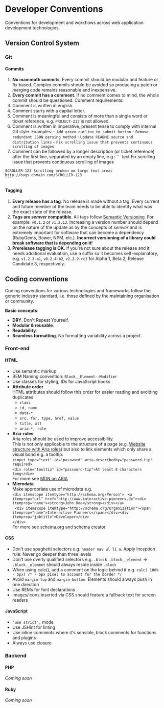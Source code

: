 # Developer Conventions
Conventions for development and workflows across web application development technologies.

## Version Control System
### Git
#### Commits
1. __No mammoth commits__. Every commit should be modular and feature or fix based. Complex
commits should be avoided so producing a patch or merging code remains reasonable and inexpensive.
2. __Every commit has a comment__. If no comment comes to mind, the whole commit should be questioned. Comment requirements:
  1. Comment is written in english.
  2. Comment starts with a capital letter.
  3. Comment is meaningful and consists of more than a single word or ticket reference, e.g. `PROJECT-213` is not allowed.
  4. Comment is written in imperative, present tense to comply with internal Git style. Examples:
    - `Add green outline to submit button`
    - `Remove redundant JSON parsing method`
    - `Update README source and distribution links`
    - `Fix scrolling issue that prevents continuous scrolling of images`
  5. Comment can be followed by a longer description (or ticket reference) after the first line, separated by an empty line, e.g.:
    ``` text
    Fix scrolling issue that prevents continuous scrolling of images

    SCROLLER-123 Scrolling broken on large text areas
    http://bugs.domain.com/SCROLLER-123
    ```

#### Tagging
1. __Every release has a tag__. No release is made without a tag. Every current and future member of the team needs to be able to identify what was the exact state of the release.
2. __Tags are _semver_ compatible__. All tags follow [Semantic Versioning](http://semver.org). For example: `v0.1.2` or `v1.2.13`. Increasing a version number should depend on the nature of the update as by the concepts of _semver_ and is extremely important for software that can become a dependency (RubyGems, Bower, NPM, etc.). __Incorrect versioning of a library could break software that is depending on it!__
3. __Prerelease tagging is OK__. If you're not sure about the release and it needs additional evaluation, use a suffix so it becomes self-explanatory, e.g. `v1.2.3-a1`, `v0.2.4-b2`, `v2.2.9-rc3` for Alpha 1, Beta 2, Release Candidate 3, respectively.

## Coding conventions

Coding conventions for various technologies and frameworks follow the generic industry standard, i.e. those defined by the maintaining organisation or community.

__Basic concepts__:
- __DRY__. Don't Repeat Yourself.
- __Modular & reusable__.
- __Readability__.
- __Seamless formatting__. No formatting variability across a project.

### Front-end
#### HTML
- Use semantic markup
- BEM Naming convention: `Block__Element--Modifier`
- Use classes for styling, IDs for JavaScript hooks
- __Attribute order__  
  HTML attributes should follow this order for easier reading and avoiding duplicates
  - `class`
  - `id, name`
  - `data-*`
  - `src, for, type, href, value`
  - `title, alt`
  - `aria-*, role`
- __Aria-roles__  
  Aria roles should be used to improve accessibility.  
  This is not only applicable to the structure of a page (e.g. [Website structure with Aria roles](http://www.html5accessibility.com/tests/roles-land.html)) but also to link elements which only share a visual bond e.g. a tooltip:  
  `<input type="text" id="password" aria-describedby="password-tip" required>`  
  `<div role="tooltip" id="password-tip">At least 8 characters long</div>`  
  For more see [MDN on ARIA](https://developer.mozilla.org/en-US/docs/Web/Accessibility/ARIA)
- __Microdata__  
  Make appropriate use of microdata e.g.  
  `<div itemscope itemtype="http://schema.org/Person">`
  &nbsp;&nbsp;`<a itemprop="url" href="http://www.interactive-pioneers.de"><div itemprop="name"><strong>John Doe</strong></div></a>`  
  &nbsp;&nbsp;`<div itemscope itemtype="http://schema.org/Organization"><span itemprop="name">Interactive Pioneers</span></div><div itemprop="jobtitle">Developer</div>`  
  `</div>`   
  For more see [schema.org](schema.org) and [schema creator](schema-creator.org)

#### CSS
- Don't use spaghetti selectors e.g. `header nav ul li a`. Apply Inception rule: Never go deeper than three levels
- Don't use overly qualified selectors e.g. `.block .block__element` => `.block__element` should always reside inside `.block`
- When using calc(), add a comment on the logic behind it e.g. `calc( 100% - 5px) /* - 5px pixel to account for the border */`
- Avoid `margin-top` and `margin-bottom`. Elements should always push in one direction
- Use REMs for font declarations
- Images/icons inserted via CSS should feature a fallback text for screen readers

#### JavaScript
- `'use strict';` mode
- Use JSHint for linting
- Use inline comments where it's sensible, block comments for functions and plugins
- Always use closure

### Backend
#### PHP
_Coming soon_
#### Ruby
_Coming soon_
